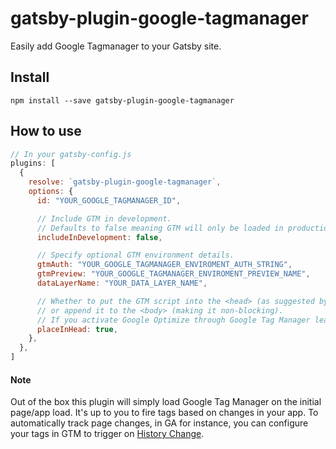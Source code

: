 # gatsby-plugin-google-tagmanager

Easily add Google Tagmanager to your Gatsby site.

## Install

`npm install --save gatsby-plugin-google-tagmanager`

## How to use

```javascript
// In your gatsby-config.js
plugins: [
  {
    resolve: `gatsby-plugin-google-tagmanager`,
    options: {
      id: "YOUR_GOOGLE_TAGMANAGER_ID",

      // Include GTM in development.
      // Defaults to false meaning GTM will only be loaded in production.
      includeInDevelopment: false,

      // Specify optional GTM environment details.
      gtmAuth: "YOUR_GOOGLE_TAGMANAGER_ENVIROMENT_AUTH_STRING",
      gtmPreview: "YOUR_GOOGLE_TAGMANAGER_ENVIROMENT_PREVIEW_NAME",
      dataLayerName: "YOUR_DATA_LAYER_NAME",

      // Whether to put the GTM script into the <head> (as suggested by Google)
      // or append it to the <body> (making it non-blocking).
      // If you activate Google Optimize through Google Tag Manager leave it untouched.
      placeInHead: true,
    },
  },
]
```

#### Note

Out of the box this plugin will simply load Google Tag Manager on the initial page/app load. It's up to you to fire tags based on changes in your app. To automatically track page changes, in GA for instance, you can configure your tags in GTM to trigger on [History Change](https://support.google.com/tagmanager/answer/7679322?hl=en&ref_topic=7679108).
